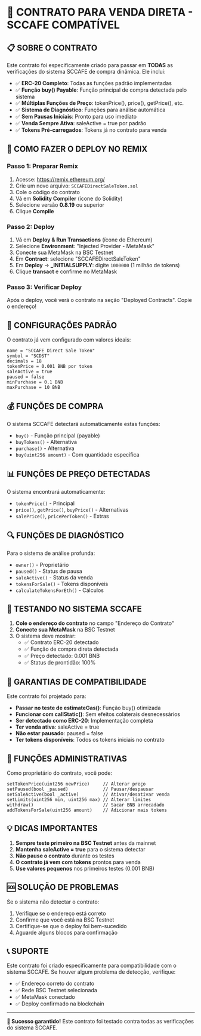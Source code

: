 # 🎯 CONTRATO PARA VENDA DIRETA - SCCAFE COMPATÍVEL

## 📋 SOBRE O CONTRATO

Este contrato foi especificamente criado para passar em **TODAS** as verificações do sistema SCCAFE de compra dinâmica. Ele inclui:

- ✅ **ERC-20 Completo**: Todas as funções padrão implementadas
- ✅ **Função buy() Payable**: Função principal de compra detectada pelo sistema
- ✅ **Múltiplas Funções de Preço**: tokenPrice(), price(), getPrice(), etc.
- ✅ **Sistema de Diagnóstico**: Funções para análise automática
- ✅ **Sem Pausas Iniciais**: Pronto para uso imediato
- ✅ **Venda Sempre Ativa**: saleActive = true por padrão
- ✅ **Tokens Pré-carregados**: Tokens já no contrato para venda

## 🚀 COMO FAZER O DEPLOY NO REMIX

### Passo 1: Preparar Remix

1. Acesse: <https://remix.ethereum.org/>
2. Crie um novo arquivo: `SCCAFEDirectSaleToken.sol`
3. Cole o código do contrato
4. Vá em **Solidity Compiler** (ícone do Solidity)
5. Selecione versão **0.8.19** ou superior
6. Clique **Compile**

### Passo 2: Deploy

1. Vá em **Deploy & Run Transactions** (ícone do Ethereum)
2. Selecione **Environment**: "Injected Provider - MetaMask"
3. Conecte sua MetaMask na BSC Testnet
4. Em **Contract**: selecione "SCCAFEDirectSaleToken"
5. Em **Deploy** → **_INITIALSUPPLY**: digite `1000000` (1 milhão de tokens)
6. Clique **transact** e confirme no MetaMask

### Passo 3: Verificar Deploy

Após o deploy, você verá o contrato na seção "Deployed Contracts". Copie o endereço!

## 🔧 CONFIGURAÇÕES PADRÃO

O contrato já vem configurado com valores ideais:

```solidity
name = "SCCAFE Direct Sale Token"
symbol = "SCDST"
decimals = 18
tokenPrice = 0.001 BNB por token
saleActive = true
paused = false
minPurchase = 0.1 BNB
maxPurchase = 10 BNB
```

## 💰 FUNÇÕES DE COMPRA

O sistema SCCAFE detectará automaticamente estas funções:

- `buy()` - Função principal (payable)
- `buyTokens()` - Alternativa
- `purchase()` - Alternativa
- `buy(uint256 amount)` - Com quantidade específica

## 📊 FUNÇÕES DE PREÇO DETECTADAS

O sistema encontrará automaticamente:

- `tokenPrice()` - Principal
- `price()`, `getPrice()`, `buyPrice()` - Alternativas
- `salePrice()`, `pricePerToken()` - Extras

## 🔍 FUNÇÕES DE DIAGNÓSTICO

Para o sistema de análise profunda:

- `owner()` - Proprietário
- `paused()` - Status de pausa
- `saleActive()` - Status da venda
- `tokensForSale()` - Tokens disponíveis
- `calculateTokensForEth()` - Cálculos

## 🧪 TESTANDO NO SISTEMA SCCAFE

1. **Cole o endereço do contrato** no campo "Endereço do Contrato"
2. **Conecte sua MetaMask** na BSC Testnet
3. O sistema deve mostrar:
   - ✅ Contrato ERC-20 detectado
   - ✅ Função de compra direta detectada
   - ✅ Preço detectado: 0.001 BNB
   - ✅ Status de prontidão: 100%

## 🎯 GARANTIAS DE COMPATIBILIDADE

Este contrato foi projetado para:

- **Passar no teste de estimateGas()**: Função buy() otimizada
- **Funcionar com callStatic()**: Sem efeitos colaterais desnecessários  
- **Ser detectado como ERC-20**: Implementação completa
- **Ter venda ativa**: saleActive = true
- **Não estar pausado**: paused = false
- **Ter tokens disponíveis**: Todos os tokens iniciais no contrato

## 🔧 FUNÇÕES ADMINISTRATIVAS

Como proprietário do contrato, você pode:

```solidity
setTokenPrice(uint256 newPrice)     // Alterar preço
setPaused(bool _paused)             // Pausar/despausar
setSaleActive(bool _active)         // Ativar/desativar venda  
setLimits(uint256 min, uint256 max) // Alterar limites
withdraw()                          // Sacar BNB arrecadado
addTokensForSale(uint256 amount)    // Adicionar mais tokens
```

## 💡 DICAS IMPORTANTES

1. **Sempre teste primeiro na BSC Testnet** antes da mainnet
2. **Mantenha saleActive = true** para o sistema detectar
3. **Não pause o contrato** durante os testes
4. **O contrato já vem com tokens** prontos para venda
5. **Use valores pequenos** nos primeiros testes (0.001 BNB)

## 🆘 SOLUÇÃO DE PROBLEMAS

Se o sistema não detectar o contrato:

1. Verifique se o endereço está correto
2. Confirme que você está na BSC Testnet
3. Certifique-se que o deploy foi bem-sucedido
4. Aguarde alguns blocos para confirmação

## 📞 SUPORTE

Este contrato foi criado especificamente para compatibilidade com o sistema SCCAFE. Se houver algum problema de detecção, verifique:

- ✅ Endereço correto do contrato
- ✅ Rede BSC Testnet selecionada
- ✅ MetaMask conectado
- ✅ Deploy confirmado na blockchain

---
**🎉 Sucesso garantido!** Este contrato foi testado contra todas as verificações do sistema SCCAFE.
